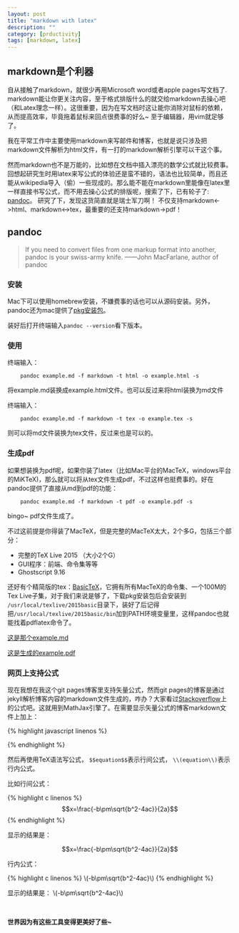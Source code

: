 ```yaml
---
layout: post
title: "markdown with latex"
description: ""
category: [prductivity]
tags: [markdown, latex]
---
```

<script type="text/javascript" src="http://cdn.mathjax.org/mathjax/latest/MathJax.js?config=default" async></script>

## markdown是个利器
自从接触了markdown，就很少再用Microsoft word或者apple pages写文档了. markdown能让你更关注内容，至于格式排版什么的就交给markdown去操心吧（和Latex理念一样）。这很重要，因为在写文档时这让能你消除对鼠标的依赖，从而提高效率，毕竟拖着鼠标来回点很费事的好么~ 至于编辑器，用vim就足够了。

我在平常工作中主要使用markdown来写邮件和博客，也就是说只涉及把markdown文件解析为html文件，有一打的markdown解析引擎可以干这个事。

<!--more-->

然而markdown也不是万能的，比如想在文档中插入漂亮的数学公式就比较费事。回想起研究生时用latex来写公式的体验还是蛮不错的，语法也比较简单，而且还能从wikipedia导入（偷）一些现成的。那么能不能在markdown里能像在latex里一样直接书写公式，而不用去操心公式的排版呢，搜索了下，已有轮子了: [pandoc](http://pandoc.org/)。 研究了下，发现这货简直就是瑞士军刀啊！ 不仅支持markdown<->html、markdown<->tex，最重要的还支持markdown->pdf！

## pandoc
> If you need to convert files from one markup format into another, pandoc is your swiss-army knife.
——John MacFarlane, author of pandoc

### 安装
Mac下可以使用homebrew安装，不嫌费事的话也可以从源码安装。另外，pandoc还为mac提供了[pkg安装包](https://github.com/jgm/pandoc/releases/download/1.15.2/pandoc-1.15.2-osx.pkg)。

装好后打开终端输入`pandoc --version`看下版本。

### 使用
终端输入：

```>
	pandoc example.md -f markdown -t html -o example.html -s 
```

将example.md装换成example.html文件。也可以反过来将html装换为md文件

终端输入：

```>
	pandoc example.md -f markdown -t tex -o example.tex -s 
```

则可以将md文件装换为tex文件，反过来也是可以的。

### 生成pdf
如果想装换为pdf呢，如果你装了latex（比如Mac平台的MacTeX，windows平台的MiKTeX)，那么就可以将从tex文件生成pdf，不过这样也挺费事的。好在pandoc提供了直接从md到pdf的功能：

```>
	pandoc example.md -f markdown -t pdf -o example.pdf -s 
```

bingo~ pdf文件生成了。

不过这前提是你得装了MacTeX，但是完整的MacTeX太大，2个多G，包括三个部分：

- 完整的TeX Live 2015 （大小2个G）
- GUI程序：前端、命令集等等
- Ghostscript 9.16

还好有个精简版的tex：[BasicTeX](http://www.tug.org/mactex/morepackages.html)，它拥有所有MacTeX的命令集、一个100M的Tex Live子集，对于我们来说是够了，下载pkg安装包后会安装到 `/usr/local/texlive/2015basic`目录下，装好了后记得把`/usr/local/texlive/2015basic/bin`加到PATH环境变量里，这样pandoc也就能找着pdflatex命令了。

[这是那个example.md](http://mplewis.com/files/pandoc-md-latex/example.md)

[这是生成的example.pdf](http://127.0.0.1:4000/example.pdf)

### 网页上支持公式
现在我想在我这个git pages博客里支持矢量公式，然而git pages的博客是通过jekyll解析博客内容的markdown文件生成的，咋办？大家看过[Stackoverflow](http://stackoverflow.com/)上的公式吧。这就用到MathJax引擎了。在需要显示矢量公式的博客markdown文件上加上：

{% highlight javascript linenos %}
 <script type="text/javascript" src="http://cdn.mathjax.org/mathjax/latest/MathJax.js?config=default"></script>
{% endhighlight %}

然后再使用TeX语法写公式， `$$equation$$`表示行间公式， `\\(equation\\)`表示行内公式。

比如行间公式：

{% highlight c linenos %}
$$x=\frac{-b\pm\sqrt{b^2-4ac}}{2a}$$
{% endhighlight %}

显示的结果是：

$$x=\frac{-b\pm\sqrt{b^2-4ac}}{2a}$$

行内公式： 

{% highlight c linenos %}
\\(-b\pm\sqrt{b^2-4ac}\\)
{% endhighlight %}

显示的结果是： \\(-b\pm\sqrt{b^2-4ac}\\)

<br/>

**世界因为有这些工具变得更美好了些~**

